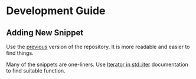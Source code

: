 # Development Guide

## Adding New Snippet

Use the [previous](https://github.com/30-seconds/30-seconds-of-python/tree/e6064b1236bbe64f0a7f4e1127223b75848b92e8/) version of the repository.
It is more readable and easier to find things.

Many of the snippets are one-liners.
Use [Iterator in std::iter](https://doc.rust-lang.org/std/iter/trait.Iterator.html) documentation to find suitable function.
